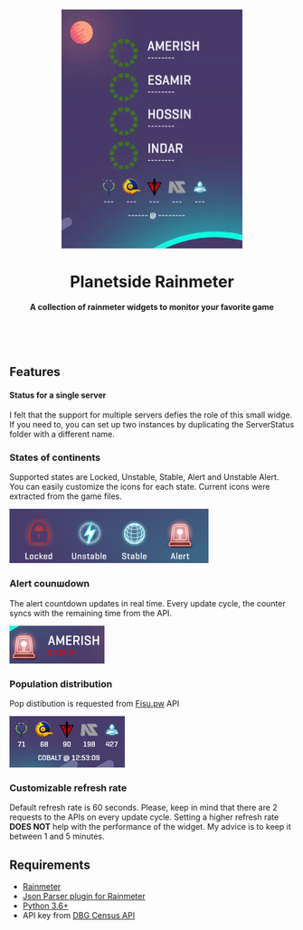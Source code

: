 <div align="center">
	<br>
	<br>
	<a href="https://sindresorhus.com/caprine">
		<img src="/misc/inaction.gif" width="320">
	</a>
	<h1>Planetside Rainmeter</h1>
	<p>
		<b>A collection of rainmeter widgets to monitor your favorite game</b>
	</p>
	<br>
	<br>
	<br>
</div>

## Features

#### Status for a single server
I felt that the support for multiple servers defies the role of this small widge. If you need to, you can set up two instances by duplicating the ServerStatus folder with a different name.

### States of continents
Supported states are Locked, Unstable, Stable, Alert and Unstable Alert. You can easily customize the icons for each state. Current icons were extracted from the game files.

![](/misc/states.png)

### Alert counшdown
The alert countdown updates in real time. Every update cycle, the counter syncs with the remaining time from the API. 

![](/misc/feature_alert.png)

### Population distribution
Pop distibution is requested from [Fisu.pw](https://ps2.fisu.pw/) API

![](/misc/feature_pop.png)

### Customizable refresh rate
Default refresh rate is 60 seconds. Please, keep in mind that there are 2 requests to the APIs on every update cycle. Setting a higher refresh rate **DOES NOT** help with the performance of the widget. My advice is to keep it between 1 and 5 minutes.

## Requirements

* [Rainmeter](https://github.com/rainmeter/rainmeter)
* [Json Parser plugin for Rainmeter](https://github.com/e2e8/rainmeter-jsonparser)
* [Python 3.6+](https://www.python.org/downloads/)
* API key from [DBG Census API](http://census.daybreakgames.com/#devSignup)

